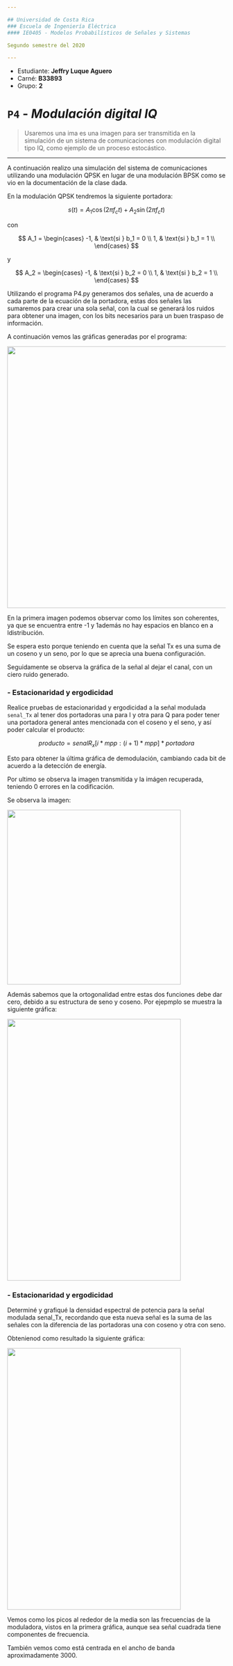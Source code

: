 ```yaml
---

## Universidad de Costa Rica
### Escuela de Ingeniería Eléctrica
#### IE0405 - Modelos Probabilísticos de Señales y Sistemas

Segundo semestre del 2020

---
```


* Estudiante: **Jeffry Luque Aguero**
* Carné: **B33893**
* Grupo: **2**


# `P4` - *Modulación digital IQ*

> Usaremos una ima es una imagen para ser transmitida en la simulación de un sistema de comunicaciones con modulación digital tipo IQ, como ejemplo de un proceso estocástico.

---
A continuación realizo una simulación del sistema de comunicaciones utilizando una modulación QPSK en lugar de una modulación BPSK como se vio en la documentación de la clase dada. 


En la modulación QPSK tendremos la siguiente portadora:



$$
s(t) = A_1 \cos(2\pi f_c t) + A_2 \sin(2\pi f_c t)
$$

con

$$
A_1 = 
\begin{cases}
             -1, &   \text{si } b_1 = 0 \\
             1, &  \text{si } b_1 = 1 \\
\end{cases}
$$

y

$$
A_2 = 
\begin{cases}
             -1, &   \text{si } b_2 = 0 \\
             1, &  \text{si } b_2 = 1 \\
\end{cases}
$$

Utilizando el programa P4.py generamos dos señales, una de acuerdo a cada parte de la ecuación de la portadora, estas dos señales las sumaremos para crear una sola señal, con la cual se generará los ruidos para obtener una imagen, con los bits necesarios para un buen traspaso de información.

A continuación vemos las gráficas generadas por el programa:

<img align='center' src='https://i.imgur.com/GGkZNW4.png' width ="802" height=602/>

En la primera imagen podemos observar como los límites son coherentes, ya que se encuentra entre -1 y 1además no hay espacios en blanco en a ldistribución. 

Se espera esto porque teniendo en cuenta que la señal Tx es una suma de un coseno y un seno, por lo que se aprecia una buena configuración. 


Seguidamente se observa la gráfica de la señal al dejar el canal, con un ciero ruido generado.


###  - Estacionaridad y ergodicidad

Realice pruebas de estacionaridad y ergodicidad a la señal modulada `senal_Tx` al tener dos portadoras una para I y otra para Q para poder tener una portadora general antes mencionada con el coseno y el seno, y así poder calcular el producto:

$$
producto = senalR_x[i*mpp : (i+1)*mpp] * portadora
$$

Esto para obtener la última gráfica de demodulación, cambiando cada bit de acuerdo a la detección de energía.

Por ultimo se observa la imagen transmitida y la imágen recuperada, teniendo 0 errores en la codificación.

Se observa la imagen:

<img align='center' src='https://i.imgur.com/iOEA0Jt.png' width ="400" height=402/>


Además sabemos que la ortogonalidad entre estas dos funciones debe dar cero, debido a su estructura de seno y coseno. Por ejepmplo se muestra la siguiente gráfica:

<img align='center' src='https://i.imgur.com/f6OJS2s.png' width ="400" height=602/>

###  - Estacionaridad y ergodicidad

Determiné y grafiqué la densidad espectral de potencia para la señal modulada senal_Tx, recordando que esta nueva señal es la suma de las señales con la diferencia de las portadoras una con coseno y otra con seno.

Obtenienod como resultado la siguiente gráfica:

<img align='center' src='https://i.imgur.com/CwTzzJi.png' width ="400" height=602/>

Vemos como los picos al rededor de la media son las frecuencias de la moduladora, vistos en la primera gráfica, aunque sea señal cuadrada tiene componentes de frecuencia.

También vemos como está centrada en el ancho de banda aproximadamente 3000.
